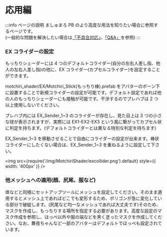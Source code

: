 # 応用編

:::info ページの説明
ましゅまろ PB のより高度な用法を知りたい場合に参照するページです。  
(一般的な問題を解決したい場合は[「不具合対応」](https://wataame89.github.io/documents-wataameya/marshmallowPB/howtouse/addition)、[「Q&A」](https://wataame89.github.io/documents-wataameya/marshmallowPB/qa)を参照)
:::

### EX コライダーの設定

もっちりシェーダーには 4 つのデフォルトコライダー(自分の左右人差し指、他人の左右人差し指)の他に、EX コライダー(カプセルコライダー)を設定することができます。

motchiri_shader/EX/Motchiri_Stick(もっちり棒).prefab をアバターのボーン下に設置することで新規コライダーの設定が可能です。デフォルト設定であれば他の人のもっちりシェーダーにも接触が可能です。干渉するのでプレハブは 2 つ以上使用しないでください。

プレハブ内には EX_Sender_1\~3 のコライダーが存在し、見た目上は 3 つの小さな球が表示されますが、実際には EX1-EX2-EX3 という風に繋がってカプセル状に判定を持ちます。(デフォルトコライダーとは異なる特別な判定を持ちます)

EX_Sender_1\~3 を移動させることで自由にコライダーの設定が出来ます。棒状コライダーにしたくない場合は、EX_Sender_1\~3 を重ねるように設定して下さい。

<img
src={require('/img/MotchiriShader/excollider.png').default}
style={{ width: '400px' }}
/>

### 他メッシュへの適用(顔、尻尾、服など)

体などと同様にセットアップツールにメッシュを設定してください。そのまま適用するとメッシュ上であればどこでも変形するため、ポリゴンが急に変化している部分で破綻します。(尻尾など均一なメッシュであれば大丈夫です)そのため、マスクを作成し、もっちりする場所を指定する必要があります。高度な設定のマスク作成を参照し、ほっぺ以外や服の端などを黒く塗ったマスクを作成してください。なお、舞夜ちゃんなど一部のアバターはデフォルトでほっぺも設定されています。
